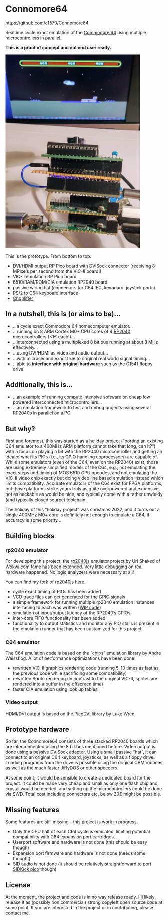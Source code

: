 # Connomore64
https://github.com/c1570/Connomore64

Realtime cycle exact emulation of the [Commodore 64](https://en.wikipedia.org/wiki/Commodore_64) using multiple microcontrollers in parallel.

**This is a proof of concept and not end user ready.**

![Picture of the prototype](/images/CNM64_Choplifter_1.jpg)

This is the prototype. From bottom to top:
* DVI/HDMI output RP Pico board with DVISock connector (receiving 8 MPixels per second from the VIC-II board!)
* VIC-II emulation RP Pico board
* 6510/RAM/ROM/CIA emulation RP2040 board
* passive wiring hat (connectors for C64 IEC, keyboard, joystick ports)
* PS/2 to C64 keyboard interface
* [Choplifter](https://en.wikipedia.org/wiki/Choplifter)

## In a nutshell, this is (or aims to be)…
* …a cycle exact Commodore 64 homecomputer emulator…
* …running on 8 ARM Cortex M0+ CPU cores of 4 [RP2040](https://en.wikipedia.org/wiki/RP2040) microcontrollers (<1€ each!)…
* …interconnected using a multiplexed 8 bit bus running at about 8 MHz effectively…
* …using DVI/HDMI as video and audio output…
* …with microsecond exact true to original real world signal timing…
* …able to **interface with original hardware** such as the C1541 floppy drive.

## Additionally, this is…
* …an example of running compute intensive software on cheap low powered interconnected microcontrollers…
* …an emulation framework to test and debug projects using several RP2040s in parallel on a PC.

## But why?
First and foremost, this was started as a holiday project (“porting an existing C64 emulator to a 400MHz ARM platform cannot take that long, can it?”) with a focus on playing a bit with the RP2040 microcontroller and getting an idea of what its PIOs (i.e., its GPIO handling coprocessors) are capable of.
While some emulators (even of the C64, even on the RP2040) exist, those are using extremely simplified models of the C64, e.g., not emulating the exact steps and timing of MOS 6510 CPU opcodes, and not emulating the VIC-II video chip exactly but doing video line based emulation instead which limits compatibility.
Accurate emulators of the C64 exist for FPGA platforms, but those platforms strike yours truly as quite overpowered and expensive, not as hackable as would be nice, and typically come with a rather unwieldy (and typically closed source) toolchain.

The holiday of this “holiday project” was christmas 2022, and it turns out a single 400MHz M0+ core is definitely not enough to emulate a C64, if accuracy is some priority…

## Building blocks
### rp2040 emulator
For developing this project, the [rp2040js](https://github.com/wokwi/rp2040js) emulator project by Uri Shaked of [Wokwi.com](https://wokwi.com) fame has been extended. Very little debugging on real hardware happened. No logic analyzers were necessary at all!

You can find my fork of rp2040js [here](https://github.com/c1570/rp2040js/).
* cycle exact timing of PIOs has been added
* [VCD](https://en.wikipedia.org/wiki/Value_change_dump) trace files can get generated for the GPIO signals
* a simple framework for running multiple rp2040 emulation instances interfacing to each was written ([WIP code](https://github.com/c1570/rp2040js/blob/c1570/WIP/demo/ntc-run.ts))
* simulation of input/output latency of the RP2040’s GPIOs
* inter-core FIFO functionality has been added
* functionality to output statistics and monitor any PIO stalls is present in the emulation runner that has been customized for this project

### C64 emulator
The C64 emulation code is based on the “[chips](https://github.com/floooh/chips)” emulation library by Andre Weissflog. A lot of performance optimizations have been done:
* rewritten VIC-II graphics rendering code (running 5-10 times as fast as the previous code while sacrificing some compatibility)
* rewritten Sprite rendering (in contrast to the original VIC-II, sprites are rendered into a buffer in the offscreen time)
* faster CIA emulation using look up tables

### Video output
HDMI/DVI output is based on the [PicoDVI](https://github.com/Wren6991/PicoDVI) library by Luke Wren.

## Prototype hardware
So far, the Connomore64 consists of three stacked RP2040 boards which are interconnected using the 8 bit bus mentioned before. Video output is done using a passive DVISock adapter. Using a small passive “hat”, it can connect to an original C64 keyboard, joysticks, as well as a floppy drive. Loading programs from the drive is possible using the original CBM routines as well as the much faster JiffyDOS or other speeders.

At some point, it would be sensible to create a dedicated board for the project.
It could be made very cheap and small as only one flash chip and crystal would be needed, and setting up the microcontrollers could be done via SWD.
Total cost including connectors etc. below 20€ might be possible.

## Missing features
Some features are still missing - this project is work in progress.
* Only the CPU half of each C64 cycle is emulated, limiting potential compatibility with C64 expansion port cartridges.
* Userport software and hardware is not done (this should be easy though)
* Expansion port firmware and hardware is not done (needs some thought)
* SID audio is not done (it should be relatively straightforward to port [SIDKick pico](https://github.com/frntc/SIDKick-pico) though)

## License
At the moment, the project and code is in no way release ready.
I'll likely release it as (possibly non commercial) strong copyleft open source code at some point.
If you are interested in the project or in contributing, please contact me.
